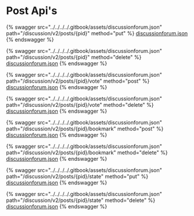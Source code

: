# Post Api's

{% swagger src="../../../../.gitbook/assets/discussionforum.json" path="/discussion/v2/posts/{pid}" method="put" %}
[discussionforum.json](../../../../.gitbook/assets/discussionforum.json)
{% endswagger %}

{% swagger src="../../../../.gitbook/assets/discussionforum.json" path="/discussion/v2/posts/{pid}" method="delete" %}
[discussionforum.json](../../../../.gitbook/assets/discussionforum.json)
{% endswagger %}

{% swagger src="../../../../.gitbook/assets/discussionforum.json" path="/discussion/v2/posts/{pid}/vote" method="post" %}
[discussionforum.json](../../../../.gitbook/assets/discussionforum.json)
{% endswagger %}

{% swagger src="../../../../.gitbook/assets/discussionforum.json" path="/discussion/v2/posts/{pid}/vote" method="delete" %}
[discussionforum.json](../../../../.gitbook/assets/discussionforum.json)
{% endswagger %}

{% swagger src="../../../../.gitbook/assets/discussionforum.json" path="/discussion/v2/posts/{pid}/bookmark" method="post" %}
[discussionforum.json](../../../../.gitbook/assets/discussionforum.json)
{% endswagger %}

{% swagger src="../../../../.gitbook/assets/discussionforum.json" path="/discussion/v2/posts/{pid}/bookmark" method="delete" %}
[discussionforum.json](../../../../.gitbook/assets/discussionforum.json)
{% endswagger %}

{% swagger src="../../../../.gitbook/assets/discussionforum.json" path="/discussion/v2/posts/{pid}/state" method="put" %}
[discussionforum.json](../../../../.gitbook/assets/discussionforum.json)
{% endswagger %}

{% swagger src="../../../../.gitbook/assets/discussionforum.json" path="/discussion/v2/posts/{pid}/state" method="delete" %}
[discussionforum.json](../../../../.gitbook/assets/discussionforum.json)
{% endswagger %}









